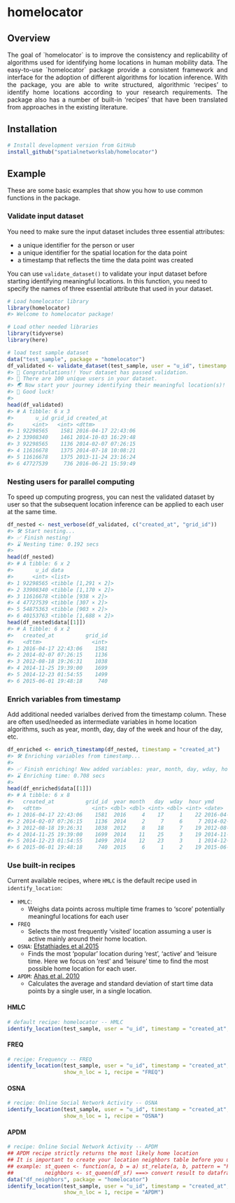 
# homelocator

## Overview

<div style="text-align: justify">
The goal of `homelocator` is to improve the consistency and replicability of algorithms used for identifying home locations in human mobility data. The easy-to-use `homelocator` package provide a consistent framework and interface for the adoption of different algorithms for location inference. With the package, you are able to write structured, algorithmic ‘recipes’ to identify home locations according to your research requirements. The package also has a number of built-in ‘recipes’ that have been translated from approaches in the existing literature.
</div>

## Installation

``` r
# Install development version from GitHub
install_github("spatialnetworkslab/homelocator")
```

## Example

These are some basic examples that show you how to use common functions
in the package.

### Validate input dataset

You need to make sure the input dataset includes three essential
attributes:

  - a unique identifier for the person or user
  - a unique identifier for the spatial location for the data point
  - a timestamp that reflects the time the data point was created

You can use `validate_dataset()` to validate your input dataset before starting identifying meaningful locations. In this function, you need to specify the names of three essential attribute that used in your dataset.

``` r
# Load homelocator library
library(homelocator)
#> Welcome to homelocator package!
```

``` r
# Load other needed libraries
library(tidyverse)
library(here)
```

``` r
# load test sample dataset 
data("test_sample", package = "homelocator")
df_validated <- validate_dataset(test_sample, user = "u_id", timestamp = "created_at", location = "grid_id")
#> 🎉 Congratulations!! Your dataset has passed validation.
#> 👤 There are 100 unique users in your dataset.
#> 🌏 Now start your journey identifying their meaningful location(s)!
#> 👏 Good luck!
#> 
head(df_validated)
#> # A tibble: 6 x 3
#>       u_id grid_id created_at         
#>      <int>   <int> <dttm>             
#> 1 92298565    1581 2016-04-17 22:43:06
#> 2 33908340    1461 2014-10-03 16:29:48
#> 3 92298565    1136 2014-02-07 07:26:15
#> 4 11616678    1375 2014-07-18 10:08:21
#> 5 11616678    1375 2013-11-24 23:16:24
#> 6 47727539     736 2016-06-21 15:59:49
```

### Nesting users for parallel computing

To speed up computing progress, you can nest the validated dataset by user so that the subsequent location inference can be applied to each
user at the same time.

``` r
df_nested <- nest_verbose(df_validated, c("created_at", "grid_id"))
#> 🛠 Start nesting...
#> ✅ Finish nesting!
#> ⌛ Nesting time: 0.192 secs
#> 
head(df_nested)
#> # A tibble: 6 x 2
#>       u_id data                
#>      <int> <list>              
#> 1 92298565 <tibble [1,291 × 2]>
#> 2 33908340 <tibble [1,170 × 2]>
#> 3 11616678 <tibble [938 × 2]>  
#> 4 47727539 <tibble [307 × 2]>  
#> 5 54875363 <tibble [903 × 2]>  
#> 6 40153763 <tibble [1,688 × 2]>
head(df_nested$data[[1]])
#> # A tibble: 6 x 2
#>   created_at          grid_id
#>   <dttm>                <int>
#> 1 2016-04-17 22:43:06    1581
#> 2 2014-02-07 07:26:15    1136
#> 3 2012-08-18 19:26:31    1038
#> 4 2014-11-25 19:39:00    1699
#> 5 2014-12-23 01:54:55    1499
#> 6 2015-06-01 19:48:18     740
```

### Enrich variables from timestamp

Add additional needed varialbes derived from the timestamp column. These are often used/needed as intermediate variables in home location algorithms, such as year, month, day, day of the week and hour of the day, etc.

``` r
df_enriched <- enrich_timestamp(df_nested, timestamp = "created_at")
#> 🛠 Enriching variables from timestamp...
#> 
#> ✅ Finish enriching! New added variables: year, month, day, wday, hour, ymd.
#> ⌛ Enriching time: 0.708 secs
#> 
head(df_enriched$data[[1]])
#> # A tibble: 6 x 8
#>   created_at          grid_id  year month   day  wday  hour ymd       
#>   <dttm>                <int> <dbl> <dbl> <int> <dbl> <int> <date>    
#> 1 2016-04-17 22:43:06    1581  2016     4    17     1    22 2016-04-17
#> 2 2014-02-07 07:26:15    1136  2014     2     7     6     7 2014-02-07
#> 3 2012-08-18 19:26:31    1038  2012     8    18     7    19 2012-08-18
#> 4 2014-11-25 19:39:00    1699  2014    11    25     3    19 2014-11-25
#> 5 2014-12-23 01:54:55    1499  2014    12    23     3     1 2014-12-23
#> 6 2015-06-01 19:48:18     740  2015     6     1     2    19 2015-06-01
```

### Use built-in recipes

Current available recipes, where `HMLC` is the default recipe used in
`identify_location`:

  - `HMLC`:
      - Weighs data points across multiple time frames to ‘score’
        potentially meaningful locations for each user
  - `FREQ`
      - Selects the most frequently ‘visited’ location assuming a user
        is active mainly around their home location.
  - `OSNA`: [Efstathiades et
    al.2015](https://doi.org/10.1080/10630731003597306)
      - Finds the most ‘popular’ location during ‘rest’, ‘active’ and
        ‘leisure time. Here we focus on ’rest’ and ‘leisure’ time to
        find the most possible home location for each user.
  - `APDM`: [Ahas et
    al. 2010](https://doi.org/10.1080/10630731003597306)
      - Calculates the average and standard deviation of start time data
        points by a single user, in a single location.

#### HMLC

``` r
# default recipe: homelocator -- HMLC
identify_location(test_sample, user = "u_id", timestamp = "created_at", location = "grid_id", show_n_loc = 1, recipe = "HMLC")
```

#### FREQ

``` r
# recipe: Frequency -- FREQ
identify_location(test_sample, user = "u_id", timestamp = "created_at", location = "grid_id", 
                  show_n_loc = 1, recipe = "FREQ")
```

#### OSNA

``` r
# recipe: Online Social Network Activity -- OSNA
identify_location(test_sample, user = "u_id", timestamp = "created_at", location = "grid_id", 
                  show_n_loc = 1, recipe = "OSNA")
```

#### APDM

``` r
# recipe: Online Social Network Activity -- APDM
## APDM recipe strictly returns the most likely home location
## It is important to create your location neighbors table before you use the recipe!!
## example: st_queen <- function(a, b = a) st_relate(a, b, pattern = "F***T****")
##          neighbors <- st_queen(df_sf) ===> convert result to dataframe 
data("df_neighbors", package = "homelocator")
identify_location(test_sample, user = "u_id", timestamp = "created_at", location = "grid_id", 
                  show_n_loc = 1, recipe = "APDM")
```
